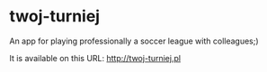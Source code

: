 # twoj-turniej

An app for playing professionally a soccer league with colleagues;)

It is available on this URL:
http://twoj-turniej.pl
